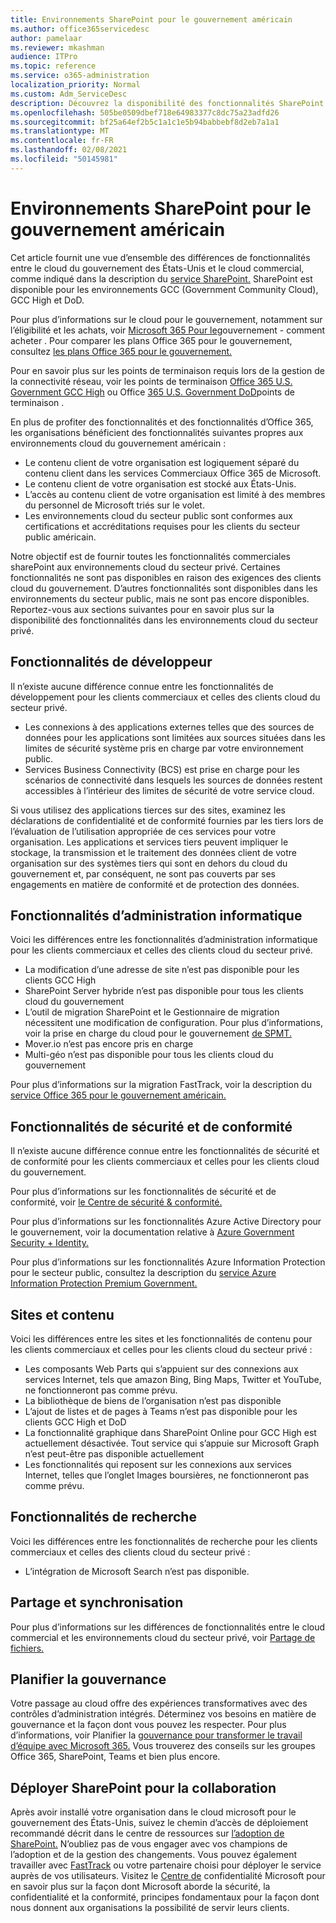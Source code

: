 ```yaml
---
title: Environnements SharePoint pour le gouvernement américain
ms.author: office365servicedesc
author: pamelaar
ms.reviewer: mkashman
audience: ITPro
ms.topic: reference
ms.service: o365-administration
localization_priority: Normal
ms.custom: Adm_ServiceDesc
description: Découvrez la disponibilité des fonctionnalités SharePoint pour les clients cloud du gouvernement américain.
ms.openlocfilehash: 505be0509dbef718e64983377c8dc75a23adfd26
ms.sourcegitcommit: bf25a64ef2b5c1a1c1e5b94babbebf8d2eb7a1a1
ms.translationtype: MT
ms.contentlocale: fr-FR
ms.lasthandoff: 02/08/2021
ms.locfileid: "50145981"
---
```

# <a name="sharepoint-for-us-government-environments"></a>Environnements SharePoint pour le gouvernement américain

Cet article fournit une vue d’ensemble des différences de fonctionnalités entre le cloud du gouvernement des États-Unis et le cloud commercial, comme indiqué dans la description du [service SharePoint.](/office365/servicedescriptions/sharepoint-online-service-description/sharepoint-online-service-description) SharePoint est disponible pour les environnements GCC (Government Community Cloud), GCC High et DoD. 

Pour plus d’informations sur le cloud pour le gouvernement, notamment sur l’éligibilité et les achats, voir [Microsoft 365 Pour le](/office365/servicedescriptions/office-365-platform-service-description/office-365-us-government/microsoft-365-government-how-to-buy)gouvernement - comment acheter . Pour comparer les plans Office 365 pour le gouvernement, consultez [les plans Office 365 pour le gouvernement.](https://www.microsoft.com/microsoft-365/government/compare-office-365-government-plans?rtc=1#EligibilityRequirements)

Pour en savoir plus sur les points de terminaison requis lors de la gestion de la connectivité réseau, voir les points de terminaison [Office 365 U.S. Government GCC High](/office365/enterprise/office-365-u-s-government-gcc-high-endpoints#sharepoint-online-and-onedrive-for-business) ou Office [365 U.S. Government DoD](/office365/enterprise/office-365-u-s-government-dod-endpoints#sharepoint-online-and-onedrive-for-business)points de terminaison .

En plus de profiter des fonctionnalités et des fonctionnalités d’Office 365, les organisations bénéficient des fonctionnalités suivantes propres aux environnements cloud du gouvernement américain :

-   Le contenu client de votre organisation est logiquement séparé du contenu client dans les services Commerciaux Office 365 de Microsoft.
-   Le contenu client de votre organisation est stocké aux États-Unis.
-   L’accès au contenu client de votre organisation est limité à des membres du personnel de Microsoft triés sur le volet.
-   Les environnements cloud du secteur public sont conformes aux certifications et accréditations requises pour les clients du secteur public américain.

Notre objectif est de fournir toutes les fonctionnalités commerciales sharePoint aux environnements cloud du secteur privé. Certaines fonctionnalités ne sont pas disponibles en raison des exigences des clients cloud du gouvernement. D’autres fonctionnalités sont disponibles dans les environnements du secteur public, mais ne sont pas encore disponibles. Reportez-vous aux sections suivantes pour en savoir plus sur la disponibilité des fonctionnalités dans les environnements cloud du secteur privé.

## <a name="developer-features"></a>Fonctionnalités de développeur

Il n’existe aucune différence connue entre les fonctionnalités de développement pour les clients commerciaux et celles des clients cloud du secteur privé.

- Les connexions à des applications externes telles que des sources de données pour les applications sont limitées aux sources situées dans les limites de sécurité système pris en charge par votre environnement public.
- Services Business Connectivity (BCS) est prise en charge pour les scénarios de connectivité dans lesquels les sources de données restent accessibles à l’intérieur des limites de sécurité de votre service cloud.

Si vous utilisez des applications tierces sur des sites, examinez les déclarations de confidentialité et de conformité fournies par les tiers lors de l’évaluation de l’utilisation appropriée de ces services pour votre organisation. Les applications et services tiers peuvent impliquer le stockage, la transmission et le traitement des données client de votre organisation sur des systèmes tiers qui sont en dehors du cloud du gouvernement et, par conséquent, ne sont pas couverts par ses engagements en matière de conformité et de protection des données. 

## <a name="it-admin-features"></a>Fonctionnalités d’administration informatique

Voici les différences entre les fonctionnalités d’administration informatique pour les clients commerciaux et celles des clients cloud du secteur privé.

- La modification d’une adresse de site n’est pas disponible pour les clients GCC High
- SharePoint Server hybride n’est pas disponible pour tous les clients cloud du gouvernement
- L’outil de migration SharePoint et le Gestionnaire de migration nécessitent une modification de configuration. Pour plus d’informations, voir la prise en charge du cloud pour le gouvernement [de SPMT.](/sharepointmigration/spmt-install-issues#government-cloud-support)
- Mover.io n’est pas encore pris en charge
- Multi-géo n’est pas disponible pour tous les clients cloud du gouvernement

Pour plus d’informations sur la migration FastTrack, voir la description du [service Office 365 pour le gouvernement américain.](/office365/servicedescriptions/office-365-platform-service-description/office-365-us-government/office-365-us-government#data-migrations-performed-by-fasttrack)

## <a name="security-and-compliance-features"></a>Fonctionnalités de sécurité et de conformité

Il n’existe aucune différence connue entre les fonctionnalités de sécurité et de conformité pour les clients commerciaux et celles pour les clients cloud du gouvernement.

Pour plus d’informations sur les fonctionnalités de sécurité et de conformité, voir [le Centre de sécurité & conformité.](https://docs.microsoft.com/office365/servicedescriptions/office-365-platform-service-description/office-365-securitycompliance-center)

Pour plus d’informations sur les fonctionnalités Azure Active Directory pour le gouvernement, voir la documentation relative à [Azure Government Security + Identity.](/azure/azure-government/documentation-government-services-securityandidentity#azure-active-directory) 

Pour plus d’informations sur les fonctionnalités Azure Information Protection pour le secteur public, consultez la description du [service Azure Information Protection Premium Government.](/enterprise-mobility-security/solutions/ems-aip-premium-govt-service-description) 

## <a name="sites-and-content"></a>Sites et contenu

Voici les différences entre les sites et les fonctionnalités de contenu pour les clients commerciaux et celles pour les clients cloud du secteur privé :

- Les composants Web Parts qui s’appuient sur des connexions aux services Internet, tels que amazon Bing, Bing Maps, Twitter et YouTube, ne fonctionneront pas comme prévu.
- La bibliothèque de biens de l’organisation n’est pas disponible
- L’ajout de listes et de pages à Teams n’est pas disponible pour les clients GCC High et DoD
- La fonctionnalité graphique dans SharePoint Online pour GCC High est actuellement désactivée. Tout service qui s’appuie sur Microsoft Graph n’est peut-être pas disponible actuellement
- Les fonctionnalités qui reposent sur les connexions aux services Internet, telles que l’onglet Images boursières, ne fonctionneront pas comme prévu.

## <a name="search-features"></a>Fonctionnalités de recherche

Voici les différences entre les fonctionnalités de recherche pour les clients commerciaux et celles des clients cloud du secteur privé :

- L’intégration de Microsoft Search n’est pas disponible.

## <a name="sharing-and-sync"></a>Partage et synchronisation

Pour plus d’informations sur les différences de fonctionnalités entre le cloud commercial et les environnements cloud du secteur privé, voir [Partage de fichiers.](/office365/servicedescriptions/office-365-platform-service-description/office-365-us-government/gcc-high-and-dod#file-sharing)

## <a name="plan-for-governance"></a>Planifier la gouvernance

Votre passage au cloud offre des expériences transformatives avec des contrôles d’administration intégrés. Déterminez vos besoins en matière de gouvernance et la façon dont vous pouvez les respecter. Pour plus d’informations, voir Planifier la [gouvernance pour transformer le travail d’équipe avec Microsoft 365.](https://resources.techcommunity.microsoft.com/teamwork-governance/) Vous trouverez des conseils sur les groupes Office 365, SharePoint, Teams et bien plus encore.

## <a name="deploy-sharepoint-for-collaboration"></a>Déployer SharePoint pour la collaboration

Après avoir installé votre organisation dans le cloud microsoft pour le gouvernement des États-Unis, suivez le chemin d’accès de déploiement recommandé décrit dans le centre de ressources sur [l’adoption de SharePoint.](https://resources.techcommunity.microsoft.com/resources/SharePoint-adoption/) N’oubliez pas de vous engager avec vos champions de l’adoption et de la gestion des changements.
Vous pouvez également travailler avec [FastTrack](https://www.microsoft.com/fasttrack) ou votre partenaire choisi pour déployer le service auprès de vos utilisateurs.
Visitez le [Centre de](https://www.microsoft.com/trust-center) confidentialité Microsoft pour en savoir plus sur la façon dont Microsoft aborde la sécurité, la confidentialité et la conformité, principes fondamentaux pour la façon dont nous donnent aux organisations la possibilité de servir leurs clients.
